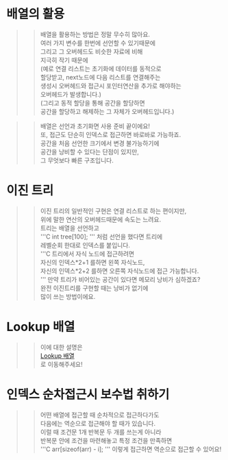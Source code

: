 # 배열의 활용

>> 배열을 활용하는 방법은 정말 무수히 많아요.    
>> 여러 가지 변수를 한번에 선언할 수 있기때문에    
>> 그리고 그 오버헤드도 비슷한 자료에 비해     
>> 지극히 작기 때문에    
>> (예로 연결 리스트는 초기화에 데이터를 동적으로     
>> 할당받고, next노드에 다음 리스트를 연결해주는    
>> 생성시 오버헤드와 접근시 포인터연산을 추가로 해야하는  
>> 오버헤드가 발생합니다.)    
>> (그리고 동적 할당을 통해 공간을 할당하면  
>> 공간을 할당하고 해제하는 그 자체가 오버헤드입니다.)  

>> 배열은 선언과 초기화면 사용 준비 끝이에요!   
>> 또, 접근도 단순히 인덱스로 접근하면 바로바로 가능하죠.  
>> 공간을 처음 선언한 크기에서 변경 불가능하기에    
>> 공간을 낭비할 수 있다는 단점이 있지만,    
>> 그 무엇보다 빠른 구조입니다.  

# 이진 트리
>> 이진 트리의 일반적인 구현은 연결 리스트로 하는 편이지만,   
>> 위에 말한 연산의 오버헤드때문에 속도는 느려요.  
>> 트리는 배열을 선언하고  
'''C
int tree[100];
'''
>> 처럼 선언을 했다면 트리에       
>> 레벨순회 한대로 인덱스를 붙입니다.     
'''C
트리에서 자식 노드에 접근하려면    
자신의 인덱스\*2+1 를하면 왼쪽 자식노드,   
자신의 인덱스\*2+2 를하면 오른쪽 자식노드에 접근 가능합니다.  
''' 
>> 만약 트리가 비어있는 공간이 있다면 메모리 낭비가 심하겠죠?     
>> 완전 이진트리를 구현할 때는 낭비가 없기에    
>> 많이 쓰는 방법이에요.    

# Lookup 배열
>> 이에 대한 설명은  
[Lookup 배열](https://github.com/Nighthom/Files/blob/main/Study/C/lesson/%EC%A1%B0%EA%B1%B4%EB%B6%84%EA%B8%B0%EB%AC%B8/%EC%A1%B0%EA%B1%B4%EB%AC%B8%EC%B5%9C%EC%A0%81%ED%99%94.md#lookup-table%EB%A3%A9%EC%97%85-%EB%B0%B0%EC%97%B4)     
>> 로 이동해주세요!    

# 인덱스 순차접근시 보수법 취하기    
>> 어떤 배열에 접근할 때 순차적으로 접근하다가도      
>> 다음에는 역순으로 접근해야 할 때가 있습니다.    
>> 이럴 때 조건문 1개 반복문 두 개를 쓰는게 아니라      
>> 반복문 안에 조건을 마련해놓고 특정 조건을 만족하면    
'''C
arr[sizeof(arr) - i];
'''
>> 이렇게 접근하면 역순으로 접근할 수 있어요!  
